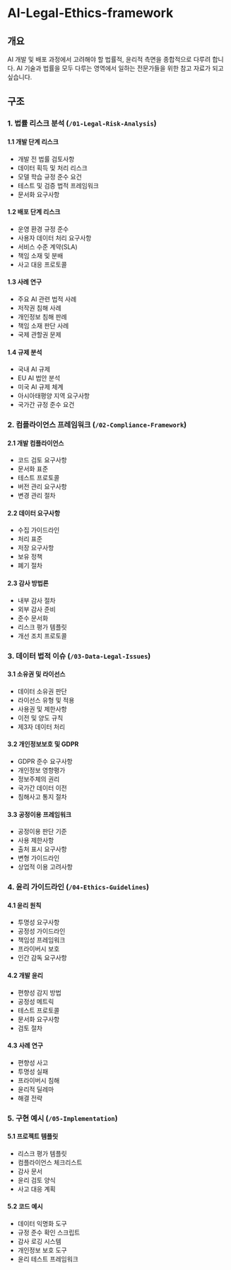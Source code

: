# AI-Legal-Ethics-framework

## 개요
AI 개발 및 배포 과정에서 고려해야 할 법률적, 윤리적 측면을 종합적으로 다루려 합니다. 
AI 기술과 법률을 모두 다루는 영역에서 일하는 전문가들을 위한 참고 자료가 되고 싶습니다.

## 구조

### 1. 법률 리스크 분석 (`/01-Legal-Risk-Analysis`)

#### 1.1 개발 단계 리스크
- 개발 전 법률 검토사항
- 데이터 획득 및 처리 리스크
- 모델 학습 규정 준수 요건
- 테스트 및 검증 법적 프레임워크
- 문서화 요구사항

#### 1.2 배포 단계 리스크
- 운영 환경 규정 준수
- 사용자 데이터 처리 요구사항
- 서비스 수준 계약(SLA)
- 책임 소재 및 분배
- 사고 대응 프로토콜

#### 1.3 사례 연구
- 주요 AI 관련 법적 사례
- 저작권 침해 사례
- 개인정보 침해 판례
- 책임 소재 판단 사례
- 국제 관할권 문제

#### 1.4 규제 분석
- 국내 AI 규제
- EU AI 법안 분석
- 미국 AI 규제 체계
- 아시아태평양 지역 요구사항
- 국가간 규정 준수 요건

### 2. 컴플라이언스 프레임워크 (`/02-Compliance-Framework`)

#### 2.1 개발 컴플라이언스
- 코드 검토 요구사항
- 문서화 표준
- 테스트 프로토콜
- 버전 관리 요구사항
- 변경 관리 절차

#### 2.2 데이터 요구사항
- 수집 가이드라인
- 처리 표준
- 저장 요구사항
- 보유 정책
- 폐기 절차

#### 2.3 감사 방법론
- 내부 감사 절차
- 외부 감사 준비
- 준수 문서화
- 리스크 평가 템플릿
- 개선 조치 프로토콜

### 3. 데이터 법적 이슈 (`/03-Data-Legal-Issues`)

#### 3.1 소유권 및 라이선스
- 데이터 소유권 판단
- 라이선스 유형 및 적용
- 사용권 및 제한사항
- 이전 및 양도 규칙
- 제3자 데이터 처리

#### 3.2 개인정보보호 및 GDPR
- GDPR 준수 요구사항
- 개인정보 영향평가
- 정보주체의 권리
- 국가간 데이터 이전
- 침해사고 통지 절차

#### 3.3 공정이용 프레임워크
- 공정이용 판단 기준
- 사용 제한사항
- 출처 표시 요구사항
- 변형 가이드라인
- 상업적 이용 고려사항

### 4. 윤리 가이드라인 (`/04-Ethics-Guidelines`)

#### 4.1 윤리 원칙
- 투명성 요구사항
- 공정성 가이드라인
- 책임성 프레임워크
- 프라이버시 보호
- 인간 감독 요구사항

#### 4.2 개발 윤리
- 편향성 감지 방법
- 공정성 메트릭
- 테스트 프로토콜
- 문서화 요구사항
- 검토 절차

#### 4.3 사례 연구
- 편향성 사고
- 투명성 실패
- 프라이버시 침해
- 윤리적 딜레마
- 해결 전략

### 5. 구현 예시 (`/05-Implementation`)

#### 5.1 프로젝트 템플릿
- 리스크 평가 템플릿
- 컴플라이언스 체크리스트
- 감사 문서
- 윤리 검토 양식
- 사고 대응 계획

#### 5.2 코드 예시
- 데이터 익명화 도구
- 규정 준수 확인 스크립트
- 감사 로깅 시스템
- 개인정보 보호 도구
- 윤리 테스트 프레임워크

